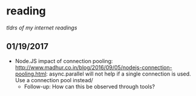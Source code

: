 # reading
_tldrs of my internet readings_

## 01/19/2017
 * Node.JS impact of connection pooling: http://www.madhur.co.in/blog/2016/09/05/nodejs-connection-pooling.html: async.parallel will not help if a single connection is used. Use a connection pool instead/
    * Follow-up: How can this be observed through tools?
